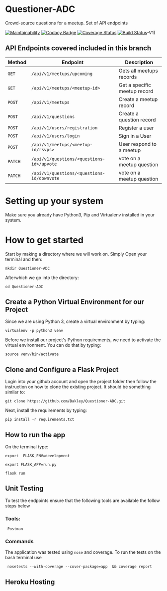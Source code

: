# Questioner-ADC
Crowd-source questions for a meetup. Set of API endpoints

[![Maintainability](https://api.codeclimate.com/v1/badges/327b489ebb4d383d38c6/maintainability)](https://codeclimate.com/github/Bakley/Questioner-ADC/maintainability)
[![Codacy Badge](https://api.codacy.com/project/badge/Grade/0c82cd66a38040928a1cdcf0e8044a75)](https://www.codacy.com/app/Bakley/Questioner-ADC?utm_source=github.com&amp;utm_medium=referral&amp;utm_content=Bakley/Questioner-ADC&amp;utm_campaign=Badge_Grade)
[![Coverage Status](https://coveralls.io/repos/github/Bakley/Questioner-ADC/badge.svg?branch=develop)](https://coveralls.io/github/Bakley/Questioner-ADC?branch=develop)
[![Build Status](https://travis-ci.org/Bakley/Questioner-ADC.svg?branch=develop)](https://travis-ci.org/Bakley/Questioner-ADC)-V1)

## API Endpoints covered included in this branch


| Method        |       Endpoint                              |         Description                           |
| ------------- |       -------------                         |         -------------                         |
| `GET`         | `/api/v1/meetups/upcoming`                  |   Gets all meetups records                    |
| `GET`         | `/api/v1/meetups/<meetup-id>`               |   Get a specific meetup record                |
| `POST`        | `/api/v1/meetups`                           |   Create a meetup record                      |
| `POST`        | `/api/v1/questions`                         |   Create a question record                    |
| `POST`        | `/api/v1/users/registration`                |   Register a user                             |
| `POST`        | `/api/v1/users/login`                       |   Sign in a User                              |
| `POST`        | `/api/v1/meetups/<meetup-id/rsvps>`         |   User respond to a meetup                    |
| `PATCH`       | `/api/v1/questions/<questions-id>/upvote`   |   vote on a meetup question                   |
| `PATCH`       | `/api/v1/questions/<questions-id/downvote`  |   vote on a meetup question                   |



# Setting up your system

Make sure you already have Python3, Pip and Virtualenv installed in your system.

# How to get started

Start by making a directory where we will work on. Simply Open your terminal and then:

```
mkdir Questioner-ADC
```

Afterwhich we go into the directory:

```
cd Questioner-ADC
```

## Create a Python Virtual Environment for our Project

Since we are using Python 3, create a virtual environment by typing:

```
virtualenv -p python3 venv
```

Before we install our project's Python requirements, we need to activate the virtual environment. You can do that by typing:

```
source venv/bin/activate
```

## Clone and Configure a Flask Project

Login into your github account and open the project folder then follow the instruction on how to clone the existing project. It should be something similar to:

```
git clone https://github.com/Bakley/Questioner-ADC.git
```

Next, install the requirements by typing:

```
pip install -r requirements.txt
```

## How to run the app

On the terminal type:

```
export  FLASK_ENV=development
```

```
export FLASK_APP=run.py
```

```
flask run
```

## Unit Testing
To test the endpoints ensure that the following tools are available the follow steps below
   ### Tools:
     Postman

### Commands
  The application was tested using `nose` and coverage. To run the tests on the bash terminal use

     nosetests --with-coverage --cover-package=app  && coverage report

## Heroku Hosting

